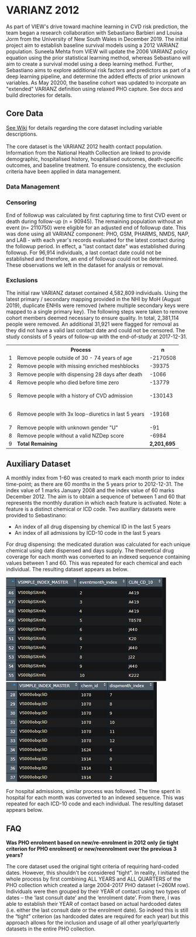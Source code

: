 # VARIANZ 2012

As part of VIEW's drive toward machine learning in CVD risk prediction, the team began a research collaboration with Sebastiano Barbieri and Louisa Jorm from the University of New South Wales in December 2019. The initial project aim to establish baseline survival models using a 2012 VARIANZ population. Suneela Mehta from VIEW will update the 2006 VARIANZ policy equation using the prior statistical learning method, whereas Sebastiano will aim to create a survival model using a deep learning method. Further, Sebastiano aims to explore additional risk factors and predictors as part of a deep learning pipeline, and determine the added effects of prior unknown variables. As May 20200, the baseline cohort was updated to incorpate an "extended" VARIANZ definition using relaxed PHO capture. See docs and build directories for details.

## Core Data
<a href="https://github.com/VIEW2020/Varianz2012/wiki" target="_blank">See Wiki</a> for details regarding the core dataset including variable descriptions.<br></br>
The core dataset is the VARIANZ 2012 health contact population. Information from the National Health Collection are linked to provide demographic, hospitalised history, hospitalised outcomes, death-specific outcomes, and baseline treatment. To ensure consistency, the exclusion criteria have been applied in data management. 

<h3>Data Management</h3>

### Censoring
End of followup was calculated by first capturing time to first CVD event or death during follow-up (n = 90945). The remaining population without an event (n= 2110750) were eligible for an adjusted end of followup date. This was done using all VARIANZ component: PHO, GSM, PHARMS, NMDS, NAP, and LAB - with each year's records evaluated for the latest contact during the followup period. In effect, a "last contact date" was established during followup. For 96,914 individuals, a last contact date could not be established and therefore, an end of followup could not be determined. These observations we left in the dataset for analysis or removal.

### Exclusions
<p>The initial raw VARIANZ dataset contained 4,582,809 individuals. Using the latest primary / secondary mapping provided in the NHI by MoH (August 2019), duplicate ENHIs were removed (where multiple secondary keys were mapped to a single primary key). The following steps were taken to remove cohort members deemed necessary to ensure quality. In total, 2,381,114 people were removed. An additional 31,921 were flagged for removal as they did not have a valid last contact date and could not be censored. The study consists of 5 years of follow-up with the end-of-study at 2017-12-31.</p>

<table>
  <colgroup>
    <col/>
    <col/>
    <col/>
  </colgroup>
  <tbody>
    <tr>
      <th class="numberingColumn">
        <br/>
      </th>
      <th>Process</th>
      <th>n</th>
    </tr>
    <tr>
      <td class="numberingColumn">1</td>
      <td>Remove people outside of 30 - 74 years of age</td>
      <td>-2170508</td>
    </tr>
    <tr>
      <td class="numberingColumn" colspan="1">2</td>
      <td colspan="1">Remove people with missing enriched meshblocks</td>
      <td colspan="1">-39375</td>
    </tr>
    <tr>
      <td class="numberingColumn" colspan="1">3</td>
      <td colspan="1">Remove people with dispensing 28 days after death</td>
      <td colspan="1">-1066</td>
    </tr>
    <tr>
      <td class="numberingColumn" colspan="1">4</td>
      <td colspan="1">Remove people who died before time zero</td>
      <td colspan="1">-13779</td>
    </tr>
    <tr>
      <td class="numberingColumn" colspan="1">5</td>
      <td colspan="1">Remove people with a history of CVD admission</td>
      <td colspan="1">
        <p>-130143 </p>
      </td>
    </tr>
    <tr>
      <td class="numberingColumn" colspan="1">6</td>
      <td colspan="1">Remove people with 3x loop-diuretics in last 5 years</td>
      <td colspan="1">
        <p>-19168</p>
      </td>
    </tr>
    <tr>
      <td class="numberingColumn" colspan="1">7</td>
      <td colspan="1">Remove people with unknown gender "U"</td>
      <td colspan="1">-91</td>
    </tr>
    <tr>
      <td class="numberingColumn" colspan="1">8</td>
      <td colspan="1">Remove people without a valid NZDep score</td>
      <td colspan="1">-6984</td>
    </tr>
    <tr>
      <td class="numberingColumn" colspan="1">9</td>
      <td colspan="1"><span style="font-weight:bold">Total Remaining</span></td>
      <td colspan="1"><span style="font-weight:bold">2,201,695</span></td>
    </tr>
  </tbody>
</table>

## Auxiliary Dataset
A monthly index from 1-60 was created to mark each month prior to index time-point; as there are 60 months in the 5 years prior to 2012-12-31. The index value of 1 marks January 2008 and the index value of 60 marks December 2012. The aim is to obtain a sequence of between 1 and 60 that represents the monthly duration in which each feature is activated. Note: a feature is a distinct chemical or ICD code. Two auxillary datasets were provided to Sebastinano:

- An index of all drug dispensing by chemical ID in the last 5 years
- An index of all admissions by ICD-10 code in the last 5 years
  
For drug dispensing: the medicated duration was calculated for each unique chemical using date dispensed and days supply. The theoretical drug coverage for each month was converted to an indexed sequence containing values between 1 and 60. This was repeated for each chemical and each individual. The resulting dataset appears as below.

![picture](/images/adm_index.png)
![picture](/images/disp_index.png)

For hospital admissions, similar process was followed. The time spent in hospital for each month was converted to an indexed sequence. This was repeated for each ICD-10 code and each individual. The resulting dataset appears below.

## FAQ
<strong>Was PHO enrolment based on new/re-enrolment in 2012 only (ie tight criterion for PHO enrolment) or new/reenrolment over the previous 3 years?</strong>

<p>The core dataset used the original tight criteria of requiring hard-coded dates. However, this shouldn't be considered "tight". In reality, I initiated the whole process by first combining ALL YEARS and ALL QUARTERS of the PHO collection which created a large 2004-2017 PHO dataset (~260M row). Individuals were then grouped by their YEAR of contact using two types of dates – the ‘last consult date’ and the ‘enrolment date’. From there, I was able to establish their YEAR of contact based on actual hardcoded dates (i.e. either the last consult date or the enrolment date). So indeed this is still the “tight” criterion (as hardcoded dates are required for each year) but this approach allows for the inclusion and usage of all other yearly/quarterly datasets in the entire PHO collection. </p>

